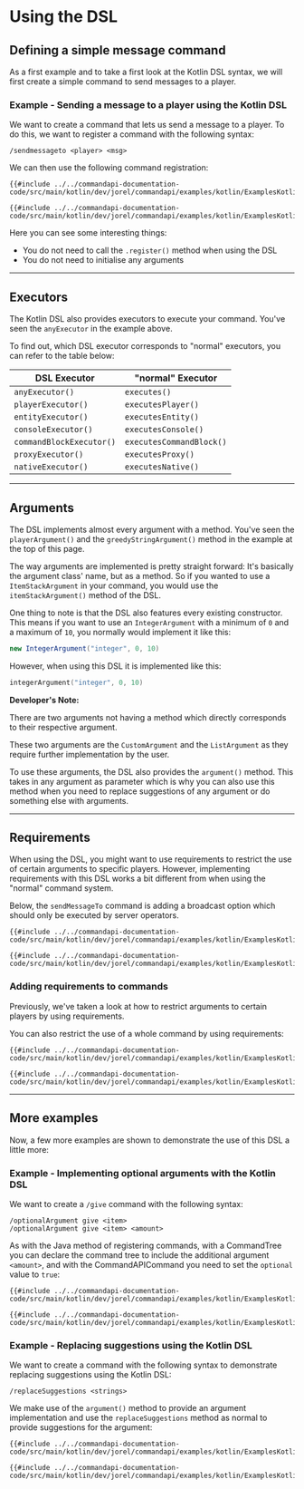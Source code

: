 # Using the DSL

## Defining a simple message command

As a first example and to take a first look at the Kotlin DSL syntax, we will first create a simple command to send messages to a player.

<div class="example">

### Example - Sending a message to a player using the Kotlin DSL

We want to create a command that lets us send a message to a player. To do this, we want to register a command with the following syntax:

```mccmd
/sendmessageto <player> <msg>
```

We can then use the following command registration:

<div class="multi-pre">

```kotlin,CommandTree
{{#include ../../commandapi-documentation-code/src/main/kotlin/dev/jorel/commandapi/examples/kotlin/ExamplesKotlinDSL.kt:kotlindsl1}}
```

```kotlin,CommandAPICommand
{{#include ../../commandapi-documentation-code/src/main/kotlin/dev/jorel/commandapi/examples/kotlin/ExamplesKotlinDSL.kt:kotlindsl2}}
```

</div>

Here you can see some interesting things:

- You do not need to call the `.register()` method when using the DSL
- You do not need to initialise any arguments

</div>

-----

## Executors

The Kotlin DSL also provides executors to execute your command. You've seen the `anyExecutor` in the example above.

To find out, which DSL executor corresponds to "normal" executors, you can refer to the table below:

| DSL Executor             | "normal" Executor        |
|--------------------------|--------------------------|
| `anyExecutor()`          | `executes()`             |
| `playerExecutor()`       | `executesPlayer()`       |
| `entityExecutor()`       | `executesEntity()`       |
| `consoleExecutor()`      | `executesConsole()`      |
| `commandBlockExecutor()` | `executesCommandBlock()` |
| `proxyExecutor()`        | `executesProxy()`        |
| `nativeExecutor()`       | `executesNative()`       |

-----

## Arguments

The DSL implements almost every argument with a method. You've seen the `playerArgument()` and the `greedyStringArgument()` method in the example at the top of this page.

The way arguments are implemented is pretty straight forward: It's basically the argument class' name, but as a method. So if you wanted to use a `ItemStackArgument` in your command, you would use the `itemStackArgument()` method of the DSL.

One thing to note is that the DSL also features every existing constructor. This means if you want to use an `IntegerArgument` with a minimum of `0` and a maximum of `10`, you normally would implement it like this:

```java
new IntegerArgument("integer", 0, 10)
```

However, when using this DSL it is implemented like this:

```kotlin
integerArgument("integer", 0, 10)
```

<div class="warning">

**Developer's Note:**

There are two arguments not having a method which directly corresponds to their respective argument.

These two arguments are the `CustomArgument` and the `ListArgument` as they require further implementation by the user.

To use these arguments, the DSL also provides the `argument()` method. This takes in any argument as parameter which is why you can also use this method when you need to replace suggestions of any argument or do something else with arguments.

</div>

-----

## Requirements

When using the DSL, you might want to use requirements to restrict the use of certain arguments to specific players. However, implementing requirements with this DSL works a bit different from when using the "normal" command system.

Below, the `sendMessageTo` command is adding a broadcast option which should only be executed by server operators.

<div class="multi-pre">

```kotlin,CommandTree
{{#include ../../commandapi-documentation-code/src/main/kotlin/dev/jorel/commandapi/examples/kotlin/ExamplesKotlinDSL.kt:kotlindsl3}}
```

```kotlin,CommandAPICommand
{{#include ../../commandapi-documentation-code/src/main/kotlin/dev/jorel/commandapi/examples/kotlin/ExamplesKotlinDSL.kt:kotlindsl4}}
```

</div>

### Adding requirements to commands

Previously, we've taken a look at how to restrict arguments to certain players by using requirements.

You can also restrict the use of a whole command by using requirements:

<div class="multi-pre">

```kotlin,CommandTree
{{#include ../../commandapi-documentation-code/src/main/kotlin/dev/jorel/commandapi/examples/kotlin/ExamplesKotlinDSL.kt:kotlindsl5}}
```

```kotlin,CommandAPICommand
{{#include ../../commandapi-documentation-code/src/main/kotlin/dev/jorel/commandapi/examples/kotlin/ExamplesKotlinDSL.kt:kotlindsl6}}
```

</div>

-----

## More examples

Now, a few more examples are shown to demonstrate the use of this DSL a little more:

<div class="example">

### Example - Implementing optional arguments with the Kotlin DSL

We want to create a `/give` command with the following syntax:

```mccmd
/optionalArgument give <item>
/optionalArgument give <item> <amount>
```

As with the Java method of registering commands, with a CommandTree you can declare the command tree to include the additional argument `<amount>`, and with the CommandAPICommand you need to set the `optional` value to `true`:

<div class="multi-pre">

```kotlin,CommandTree
{{#include ../../commandapi-documentation-code/src/main/kotlin/dev/jorel/commandapi/examples/kotlin/ExamplesKotlinDSL.kt:kotlindsl7}}
```

```kotlin,CommandAPICommand
{{#include ../../commandapi-documentation-code/src/main/kotlin/dev/jorel/commandapi/examples/kotlin/ExamplesKotlinDSL.kt:kotlindsl8}}
```

</div>

</div>

<div class="example">

### Example - Replacing suggestions using the Kotlin DSL

We want to create a command with the following syntax to demonstrate replacing suggestions using the Kotlin DSL:

```mccmd
/replaceSuggestions <strings>
```

We make use of the `argument()` method to provide an argument implementation and use the `replaceSuggestions` method as normal to provide suggestions for the argument:

<div class="multi-pre">

```kotlin,CommandTree
{{#include ../../commandapi-documentation-code/src/main/kotlin/dev/jorel/commandapi/examples/kotlin/ExamplesKotlinDSL.kt:kotlindsl9}}
```

```kotlin,CommandAPICommand
{{#include ../../commandapi-documentation-code/src/main/kotlin/dev/jorel/commandapi/examples/kotlin/ExamplesKotlinDSL.kt:kotlindsl10}}
```

</div>

</div>
